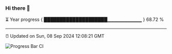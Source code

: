 ### Hi there 👋

⏳ Year progress { ████████████████████▁▁▁▁▁▁▁▁▁▁ } 68.72 %

---

⏰ Updated on Sun, 08 Sep 2024 12:08:21 GMT

![Progress Bar CI](https://github.com/EinsPommes/EinsPommes/blob/main/.github/workflows/main.yml)
